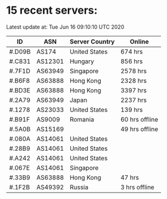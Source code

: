 # 15 recent servers:

Latest update at: Tue Jun 16 09:10:10 UTC 2020

| ID | ASN | Server Country | Online |
| -- | --- | -------------- | ------ |
| #.D09B | AS174 | United States | 674 hrs |
| #.C831 | AS12301 | Hungary | 856 hrs |
| #.7F1D | AS63949 | Singapore | 2578 hrs |
| #.B6F8 | AS63888 | Hong Kong | 2328 hrs |
| #.BD3E | AS63888 | Hong Kong | 3397 hrs |
| #.2A79 | AS63949 | Japan | 2237 hrs |
| #.1278 | AS23033 | United States | 139 hrs |
| #.B91F | AS9009 | Romania | 60 hrs offline |
| #.5A0B | AS15169 |  | 49 hrs offline |
| #.080A | AS14061 | United States | |
| #.28B9 | AS14061 | United States | |
| #.A242 | AS14061 | United States | |
| #.067E | AS14061 | Singapore | |
| #.33B9 | AS63888 | Hong Kong | 47 hrs |
| #.1F2B | AS49392 | Russia | 3 hrs offline |

